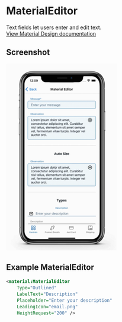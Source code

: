 # MaterialEditor
Text fields let users enter and edit text.
<br/>
[View Material Design documentation](https://material.io/components/text-fields)

## Screenshot

<img src="https://github.com/HorusSoftwareUY/MaterialDesignControlsPlugin/blob/master/screenshots/editor.gif" width="300">

## Example MaterialEditor
```XML
<material:MaterialEditor 
    Type="Outlined" 
    LabelText="Description" 
    Placeholder="Enter your description" 
    LeadingIcon="email.png" 
    HeightRequest="200" />
```
